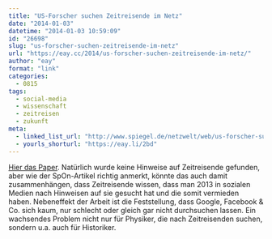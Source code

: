 ```yaml
---
title: "US-Forscher suchen Zeitreisende im Netz"
date: "2014-01-03"
datetime: "2014-01-03 10:59:09"
id: "26698"
slug: "us-forscher-suchen-zeitreisende-im-netz"
url: "https://eay.cc/2014/us-forscher-suchen-zeitreisende-im-netz/"
author: "eay"
format: "link"
categories:
  - 0815
tags:
  - social-media
  - wissenschaft
  - zeitreisen
  - zukunft
meta:
  - linked_list_url: "http://www.spiegel.de/netzwelt/web/us-forscher-suchen-zeitreisende-im-netz-a-941519.html"
  - yourls_shorturl: "https://eay.li/2bd"
---
```


[Hier das Paper](http://arxiv.org/ftp/arxiv/papers/1312/1312.7128.pdf). Natürlich wurde keine Hinweise auf Zeitreisende gefunden, aber wie der SpOn-Artikel richtig anmerkt, könnte das auch damit zusammenhängen, dass Zeitreisende wissen, dass man 2013 in sozialen Medien nach Hinweisen auf sie gesucht hat und die somit vermieden haben. Nebeneffekt der Arbeit ist die Feststellung, dass Google, Facebook & Co. sich kaum, nur schlecht oder gleich gar nicht durchsuchen lassen. Ein wachsendes Problem nicht nur für Physiker, die nach Zeitreisenden suchen, sondern u.a. auch für Historiker.
